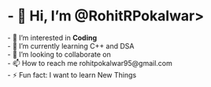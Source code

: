 <H1>- 👋 Hi, I’m @RohitRPokalwar> </H1>
- 👀 I’m interested in <b>Coding</b>
<br>
- 🌱 I’m currently learning C++ and DSA
<br>
- 💞️ I’m looking to collaborate on
<br>
- 📫 How to reach me rohitpokalwar95@gmail.com
<br>
- ⚡ Fun fact: I want to learn New Things

<!---
RohitRPokalwar/RohitRPokalwar is a ✨ special ✨ repository because its `README.md` (this file) appears on your GitHub profile.
You can click the Preview link to take a look at your changes.
--->
